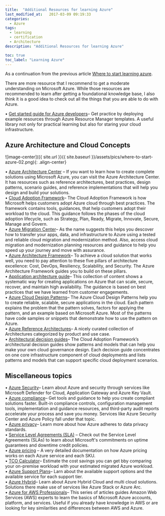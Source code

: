 ```yaml
---
title:  "Additional Resources for learning Azure"
last_modified_at:   2017-03-09 09:19:33
categories: 
  - Azure
tags:
  - learning
  - certification
  - Architecture
description: "Additional Resources for learning Azure"

toc: true
toc_label: "Learning Azure"
---
```



As a continuation from the previous article [Where to start learning azure](https://tommyshau.com/azure/where-to-start-learning-azure/).

There are more resource that I recommend to get a moderate understanding on Microsoft Azure.
While those resources are recommended to learn after getting a foundational knowledge base, I also think it is a good idea to check out all the things that you are able to do with Azure.

• [Get started guide for Azure developers](https://learn.microsoft.com/en-us/samples/browse/?expanded=azure&products=azure-resource-manager)– Get practice by deploying example resources through Azure Resource Manager templates. A useful library not only for practical learning but also for staring your cloud infrastructure.

## Azure Architecture and Cloud Concepts

![image-center]({{ site.url }}{{ site.baseurl }}/assets/pics/where-to-start-azure-02.png){: .align-center}

• [Azure Architecture Center](https://learn.microsoft.com/de-de/azure/architecture/?WT.mc_id=modinfra-10582-thmaure) – If you want to learn how to create complete solutions using Microsoft Azure, you can visit the Azure Architecture Center. It has resources such as reference architectures, best practices, design patterns, scenario guides, and reference implementations that will help you design and build your solutions.   
• [Cloud Adoption Framework](https://learn.microsoft.com/en-us/azure/cloud-adoption-framework/?WT.mc_id=modinfra-10582-thmaure)– The Cloud Adoption Framework is how Microsoft helps customers adopt Azure cloud through best practices. The framework contains tools, guidances, that help customers adopt their workload to the cloud. This guidance follows the phases of the cloud adoption lifecycle, such as Strategy, Plan, Ready, Migrate, Innovate, Secure, Manage and Govern.   
• [Azure Migration Center](https://azure.microsoft.com/en-us/solutions/migration/migration-journey/?WT.mc_id=modinfra-10582-thmaure&activetab=pivot:planningtab)– As the name suggests this helps you descover how to transfer your apps, data, and infrastructure to Azure using a tested and reliable cloud migration and modernization method. Also, access cloud migration and modernization planning resources and guidance to help you speed up your journey and move with assurance.      
• [Azure Architecture Framework](https://learn.microsoft.com/en-us/azure/well-architected/?WT.mc_id=modinfra-10582-thmaure)– To achieve a cloud solution that works well, you need to pay attention to these five pillars of architecture excellence: Cost, DevOps, Resiliency, Scalability, and Security. The Azure Architecture Framework guides you to build on these pillars.  
• [Application architecture guide](https://learn.microsoft.com/en-us/azure/architecture/guide/?WT.mc_id=modinfra-10582-thmaure)– This collection of content shows a systematic way for creating applications on Azure that can scale, secure, recover, and maintain high availability. The guidance is based on best practices that we have learned from customer engagements.   
• [Azure Cloud Design Patterns](https://learn.microsoft.com/en-us/azure/architecture/patterns/?WT.mc_id=modinfra-10582-thmaure)– The Azure Cloud Design Patterns help you to create reliable, scalable, secure applications in the cloud. Each pattern explains the problem that the pattern solves, factors for applying the pattern, and an example based on Microsoft Azure. Most of the patterns have code samples or snippets that demonstrate how to use the pattern on Azure.   
• [Azure Reference Architectures](https://learn.microsoft.com/en-us/azure/architecture/browse/?filter=reference-architecture&WT.mc_id=thomasmaurer-blog-thmaure)– A nicely curated collection of Architectures categorized by product and use case.   
• [Architectural decision guides](https://learn.microsoft.com/en-us/azure/cloud-adoption-framework/decision-guides/?WT.mc_id=modinfra-10582-thmaure)– The Cloud Adoption Framework’s architectural decision guides show patterns and models that can help you make your own cloud governance design. Each decision guide concentrates on one core infrastructure component of cloud deployments and lists patterns and models that can support specific cloud deployment scenarios.   

## Miscellaneous topics 
• [Azure Security](https://azure.microsoft.com/en-us/explore/security/?WT.mc_id=modinfra-10582-thmaure)– Learn about Azure and security through services like Microsoft Defender for Cloud, Application Gateway and Azure Key Vault.      
• [Azure compliance](https://azure.microsoft.com/en-us/explore/trusted-cloud/compliance/?WT.mc_id=modinfra-10582-thmaure)– Get tools and guidance to help you create compliant solutions faster. Built-in compliance controls, configuration management tools, implementation and guidance resources, and third-party audit reports accelerate your process and save you money. Services like Azure Security Center and Azure Policy fall under that topic.    
• [Azure privacy](https://azure.microsoft.com/en-us/explore/trusted-cloud/privacy/?WT.mc_id=modinfra-10582-thmaure)– Learn more about how Azure adheres to data privacy standards.   
• [Service Level Agreements (SLA)](https://www.microsoft.com/licensing/docs/view/Service-Level-Agreements-SLA-for-Online-Services?lang=1) – Check out the Service Level Agreements (SLAs) to learn about Microsoft's commitments on uptime guarantees and downtime credit policies.   
• [Azure pricing](https://azure.microsoft.com/en-us/pricing/?WT.mc_id=modinfra-10582-thmaure) – A very detailed documentation on how Azure pricing works on each Azure service and each SKU.   
• [TCO Calculator](https://azure.microsoft.com/en-us/pricing/tco/calculator/)– Estimate the cost savings you can get bby comparing your on-premise workload with your estimated migrated Azure workload.   
• [Azure Support Plans](https://azure.microsoft.com/en-us/support/plans/?WT.mc_id=modinfra-10582-thmaure)– Larn about the available support options and the available service for each support tier.   
• [Azure Hybrid](https://azure.microsoft.com/en-us/solutions/hybrid-cloud-app/?WT.mc_id=modinfra-10582-thmaure#overview)– Learn about Azure Hybrid Cloud and multi cloud solutions. Solutions there make use of services like Azure Stack or Azure Arc.    
• [Azure for AWS Professionals](https://learn.microsoft.com/en-us/azure/architecture/aws-professional/?WT.mc_id=modinfra-10582-thmaure)– This series of articles guides Amazon Web Services (AWS) experts to learn the basics of Microsoft Azure accounts, platform, and services. Useful if you already have knowledge in AWS or are looking for key similarities and differences between AWS and Azure.

